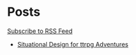 # Posts

<a rel="alternate" type="application/rss+xml" href="https://raw.githubusercontent.com/levigilbert/levigilbert.github.io/master/feed.rss">Subscribe to RSS Feed</a>

* [Situational Design for ttrpg Adventures](posts/situationalDesignForRPGAdventures.md)

